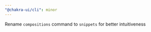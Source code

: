 ```yaml
---
"@chakra-ui/cli": minor
---
```


Rename `compositions` command to `snippets` for better intuitiveness
